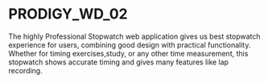 # PRODIGY_WD_02
The highly Professional Stopwatch web application gives us best stopwatch experience for users, combining good design with practical functionality. Whether for timing exercises,study, or any other time measurement, this stopwatch shows accurate timing and gives many features like lap recording.
